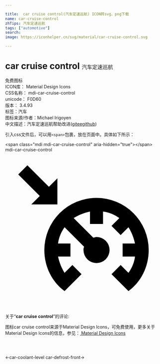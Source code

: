 ```yaml
---

title:  car cruise control(汽车定速巡航) ICON转svg、png下载
name: car-cruise-control
zhTips: 汽车定速巡航
tags: ["automotive"]
search: 
image: https://iconhelper.cn/svg/material/car-cruise-control.svg

---
```


# car cruise control  <small style="font-size: 60%;font-weight: 100">汽车定速巡航</small>


<div class="detail-page">
<p>
<span><span class="badge-success badge">免费图标</span> </span>
<br/>
<span>
ICON库：
<span class="badge-secondary badge">Material Design Icons</span> 
</span>
<br/>
<span>
CSS名称：
<span class="badge-secondary badge">mdi-car-cruise-control</span> 
</span>
<br/>
<span>
unicode：
<span class="badge-secondary badge">F0D60</span> 
<copy-btn content='F0D60' btn-title=""></copy-btn>
<copy-btn :content='String.fromCodePoint(parseInt("F0D60", 16))' btn-title="复制U"></copy-btn>
</span>
<br/>
<span>
版本：
<span class="badge-secondary badge">3.4.93</span> 
</span><br/><span>标签：<span class="badge-light badge"><router-link to="/tags/automotive.html">汽车</router-link></span></span>
<br/>
<span>图标来源/作者：<span class="badge-light badge">Michael Irigoyen</span></span> 
<br/>
<span class="zh-detail">中文描述：<span class="badge-primary badge">汽车定速巡航</span><span class="help-link"><span>帮助改进</span>(<a href="https://gitee.com/liuwave/icon-helper/edit/master/json/material/car-cruise-control.json" target="_blank" rel="noopener noreferrer">gitee</a><a href="https://github.com/liuwave/icon-helper/edit/master/json/material/car-cruise-control.json" target="_blank" rel="noopener noreferrer">github</a></span>)</span><br/>
</p>
</div>
<div class="alert alert-dark">
  <i class="mdi mdi-car-cruise-control mdi-48px"></i>
  <i class="mdi mdi-car-cruise-control mdi-36px"></i>
  <i class="mdi mdi-car-cruise-control mdi-24px"></i>
  <i class="mdi mdi-car-cruise-control mdi-18px"></i>
</div>
<div>
  <p>引入css文件后，可以用<code>&lt;span&gt;</code>包裹，放在页面中。具体如下所示：    
  </p>
  <div class="alert alert-primary" style="font-size: 14px">
    &lt;span class="mdi mdi-car-cruise-control" aria-hidden="true"&gt;&lt;/span&gt;
    <copy-btn content='<span class="mdi mdi-car-cruise-control" aria-hidden="true"></span>'></copy-btn>
  </div>
  <div class="alert alert-secondary">
    <i class="mdi mdi-car-cruise-control"
    style="font-size: 24px"
    aria-hidden="true"></i> mdi-car-cruise-control
    <copy-btn content="mdi-car-cruise-control" btn-title="复制图标名称"></copy-btn>
  </div>
</div>
<div id="svg" class="svg-wrap">
<svg xmlns="http://www.w3.org/2000/svg" viewBox="0 0 24 24"><path d="M22,15C22,17.6 20.8,19.9 18.9,21.3L18.4,20.8L16.3,18.7L17.7,17.3L18.9,18.5C19.4,17.8 19.8,16.9 19.9,16H18V14H19.9C19.7,13.1 19.4,12.3 18.9,11.5L17.7,12.7L16.3,11.3L17.5,10.1C16.8,9.6 15.9,9.2 15,9.1V11H13V9.1C12.1,9.3 11.3,9.6 10.5,10.1L13.5,13.1C13.7,13.1 13.8,13 14,13A2,2 0 0,1 16,15A2,2 0 0,1 14,17A2,2 0 0,1 12,15C12,14.8 12,14.7 12.1,14.5L9.1,11.5C8.6,12.2 8.2,13.1 8.1,14H10V16H8.1C8.3,16.9 8.6,17.7 9.1,18.5L10.3,17.3L11.7,18.7L9.1,21.3C7.2,19.9 6,17.6 6,15A8,8 0 0,1 14,7A8,8 0 0,1 22,15M6.7,5.3L3.4,2L2,3.4L5.3,6.7L4,8H8V4L6.7,5.3Z" /></svg>
</div>
<detail full-name='mdi-car-cruise-control'></detail>
<div class="icon-detail__container">
<p>关于“<b>car cruise control</b>”的评论:</p>
</div>
<Vssue title="关于“car cruise control”的评论" />    
<div><p>图标car cruise control来源于Material Design Icons，可免费使用，更多关于 Material Design Icons的信息，参见：<a target="_blank" href="https://iconhelper.cn/material.html"> Material Design Icons</a>
</p></div>

<div style="padding:2rem 0 " class="page-nav"><p class="inner"><span class="prev">←<router-link to="/icon/car-coolant-level.html">car-coolant-level</router-link></span> <span class="next"><router-link to="/icon/car-defrost-front.html">car-defrost-front</router-link>→</span></p></div>

